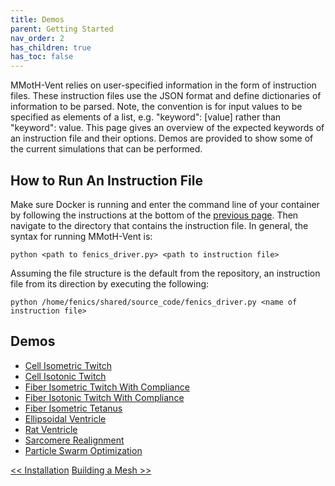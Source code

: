 ```yaml
---
title: Demos
parent: Getting Started
nav_order: 2
has_children: true
has_toc: false
---
```


MMotH-Vent relies on user-specified information in the form of instruction files. These instruction files use the JSON format and define dictionaries of information to be parsed. Note, the convention is for input values to be specified as elements of a list, e.g. "keyword": [value] rather than "keyword": value. This page gives an overview of the expected keywords of an instruction file and their options. Demos are provided to show some of the current simulations that can be performed.  

How to Run An Instruction File
------------------------------
Make sure Docker is running and enter the command line of your container by following the instructions at the bottom of the [previous page](../installation/installation.md#enter-container-command-line). Then navigate to the directory that contains the instruction file. In general, the syntax for running MMotH-Vent is:

```
python <path to fenics_driver.py> <path to instruction file>
```

Assuming the file structure is the default from the repository, an instruction file from its direction by executing the following:

```
python /home/fenics/shared/source_code/fenics_driver.py <name of instruction file>
```

Demos
-----
- [Cell Isometric Twitch](/cell_isometric_demo_page/single_cell_isometric_demo_page.md)
- [Cell Isotonic Twitch](/cell_isotonic_twitch_page/cell_isotonic_twitch_demo.md)
- [Fiber Isometric Twitch With Compliance](/fiber_isometric_twitch_with_compliance_page/fiber_isometric_twitch_with_compliance_demo.md)
- [Fiber Isotonic Twitch With Compliance](/fiber_isotonic_twitch_page/fiber_isotonic_twitch_demo.md)
- [Fiber Isometric Tetanus](/fiber_isometric_tetanus_page/fiber_isometric_tetanus_demo.md)
- [Ellipsoidal Ventricle](/ventricle_ellipsoid_page/ventricle_ellipsoid_demo.md)
- [Rat Ventricle](/ventricle_rat_page/ventricle_rat_demo.md)
- [Sarcomere Realignment](/fiber_realignment_page/fiber_realignment_demo.md)
- [Particle Swarm Optimization](/particle_swarm_page/particle_swarm_demo.md)

<a href="../installation/installation.html" class="btn btn--primary"><< Installation</a>
<a href="../creating_input_files/fenics_input_readme.html" class="btn btn--primary">Building a Mesh >></a>
